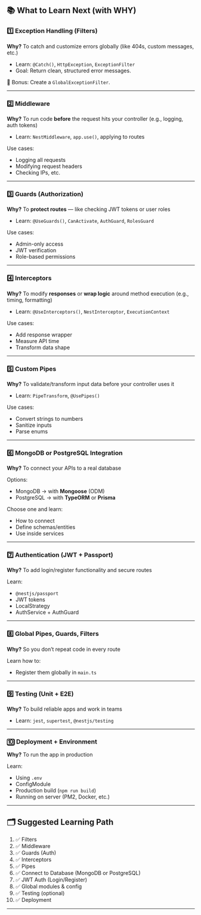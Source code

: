 

## 📚 What to Learn Next (with WHY)

### 1️⃣ **Exception Handling (Filters)**

**Why?** To catch and customize errors globally (like 404s, custom messages, etc.)

* Learn: `@Catch()`, `HttpException`, `ExceptionFilter`
* Goal: Return clean, structured error messages.

🔗 Bonus: Create a `GlobalExceptionFilter`.

---

### 2️⃣ **Middleware**

**Why?** To run code **before** the request hits your controller (e.g., logging, auth tokens)

* Learn: `NestMiddleware`, `app.use()`, applying to routes

Use cases:

* Logging all requests
* Modifying request headers
* Checking IPs, etc.

---

### 3️⃣ **Guards (Authorization)**

**Why?** To **protect routes** — like checking JWT tokens or user roles

* Learn: `@UseGuards()`, `CanActivate`, `AuthGuard`, `RolesGuard`

Use cases:

* Admin-only access
* JWT verification
* Role-based permissions

---

### 4️⃣ **Interceptors**

**Why?** To modify **responses** or **wrap logic** around method execution (e.g., timing, formatting)

* Learn: `@UseInterceptors()`, `NestInterceptor`, `ExecutionContext`

Use cases:

* Add response wrapper
* Measure API time
* Transform data shape

---

### 5️⃣ **Custom Pipes**

**Why?** To validate/transform input data before your controller uses it

* Learn: `PipeTransform`, `@UsePipes()`

Use cases:

* Convert strings to numbers
* Sanitize inputs
* Parse enums

---

### 6️⃣ **MongoDB or PostgreSQL Integration**

**Why?** To connect your APIs to a real database

Options:

* MongoDB → with **Mongoose** (ODM)
* PostgreSQL → with **TypeORM** or **Prisma**

Choose one and learn:

* How to connect
* Define schemas/entities
* Use inside services

---

### 7️⃣ **Authentication (JWT + Passport)**

**Why?** To add login/register functionality and secure routes

Learn:

* `@nestjs/passport`
* JWT tokens
* LocalStrategy
* AuthService + AuthGuard

---

### 8️⃣ **Global Pipes, Guards, Filters**

**Why?** So you don’t repeat code in every route

Learn how to:

* Register them globally in `main.ts`

---

### 9️⃣ **Testing (Unit + E2E)**

**Why?** To build reliable apps and work in teams

* Learn: `jest`, `supertest`, `@nestjs/testing`

---

### 🔟 **Deployment + Environment**

**Why?** To run the app in production

Learn:

* Using `.env`
* ConfigModule
* Production build (`npm run build`)
* Running on server (PM2, Docker, etc.)

---

## 🗂 Suggested Learning Path

1. ✅ Filters
2. ✅ Middleware
3. ✅ Guards (Auth)
4. ✅ Interceptors
5. ✅ Pipes
6. ✅ Connect to Database (MongoDB or PostgreSQL)
7. ✅ JWT Auth (Login/Register)
8. ✅ Global modules & config
9. ✅ Testing (optional)
10. ✅ Deployment

---

